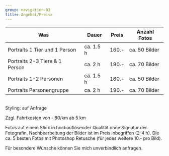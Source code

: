 ```yaml
---
group: navigation-03
title: Angebot/Preise
---
```

Was | Dauer | Preis | Anzahl Fotos
---|---|---|---
Portraits 1 Tier und 1 Person | ca. 1.5 h | 160.- | ca. 50 Bilder
Portraits 2-3 Tiere & 1 Person | ca. 2 h | 190.- | ca. 70 Bilder
Portraits 1-2 Personen | ca. 1.5 h | 160.- | ca. 50 Bilder
Portraits Personengruppe | ca. 2 h | 190.- | ca. 70 Bilder

<br>
Styling: auf Anfrage

Zzgl. Fahrtkosten von -.80/km ab 5 km

Fotos auf einem Stick in hochauflösender Qualität ohne Signatur der Fotografin.
Nachbearbeitung der Bilder ist im Preis inbegriffen (2-4 h).
Die ca. 5 besten Fotos mit Photoshop Retusche (für jedes weitere 10.- pro Bild).

Für besondere Wünsche können Sie mich unverbindlich anfragen.
